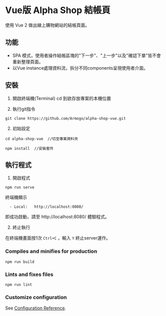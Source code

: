 # Vue版 Alpha Shop 結帳頁
使用 Vue 2 做出線上購物網站的結帳頁面。

## 功能
- SPA 模式，使用者操作結帳區塊的"下一步"、"上一步"以及"確認下單"皆不會重新整理頁面。
- 以Vue instance處理資料流，拆分不同components呈現使用者介面。

## 安裝
1. 開啟終端機(Terminal) cd 到欲存放專案的本機位置

2. 執行git指令

```
git clone https://github.com/Armogo/alpha-shop-vue.git
```

2. 初始設定

```
cd alpha-shop-vue  //切至專案資料夾

npm install  //安裝套件
```

## 執行程式
1. 開啟程式

```
npm run serve
```
終端機顯示
```App running at:
  - Local:   http://localhost:8080/  
```  
即成功啟動，請至 http://localhost:8080/ 體驗程式。

2. 終止執行

在終端機畫面按1次 `Ctrl+C` ，輸入 `Y` 終止server運作。


### Compiles and minifies for production
```
npm run build
```

### Lints and fixes files
```
npm run lint
```

### Customize configuration
See [Configuration Reference](https://cli.vuejs.org/config/).